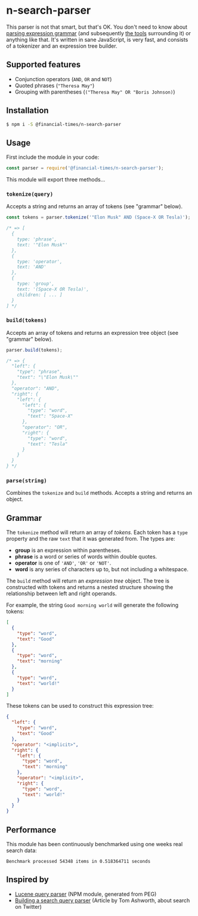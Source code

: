 # n-search-parser

This parser is not that smart, but that's OK. You don't need to know about [parsing expression grammar][1] (and subsequently [the tools][2] surrounding it) or anything like that. It's written in sane JavaScript, is very fast, and consists of a tokenizer and an expression tree builder.

## Supported features

- Conjunction operators (`AND`, `OR` and `NOT`)
- Quoted phrases (`"Theresa May"`)
- Grouping with parentheses (`("Theresa May" OR "Boris Johnson)`)

## Installation

```sh
$ npm i -S @financial-times/n-search-parser
```

## Usage

First include the module in your code:

```js
const parser = require('@financial-times/n-search-parser');
```

This module will export three methods...

### `tokenize(query)`

Accepts a string and returns an array of tokens (see "grammar" below).

```js
const tokens = parser.tokenize('"Elon Musk" AND (Space-X OR Tesla)');

/* => [
  {
    type: 'phrase',
    text: '"Elon Musk"'
  },
  {
    type: 'operator',
    text: 'AND'
  },
  {
    type: 'group',
    text: '(Space-X OR Tesla)',
    children: [ ... ]
  }
] */
```

### `build(tokens)`

Accepts an array of tokens and returns an expression tree object (see "grammar" below).

```js
parser.build(tokens);

/* => {
  "left": {
    "type": "phrase",
    "text": "\"Elon Musk\""
  },
  "operator": "AND",
  "right": {
    "left": {
      "left": {
        "type": "word",
        "text": "Space-X"
      },
      "operator": "OR",
      "right": {
        "type": "word",
        "text": "Tesla"
      }
    }
  }
} */
```

### `parse(string)`

Combines the `tokenize` and `build` methods. Accepts a string and returns an object.

## Grammar

The `tokenize` method will return an array of _tokens_. Each token has a `type` property and the raw `text` that it was generated from. The types are:

- **group** is an expression within parentheses.
- **phrase** is a word or series of words within double quotes.
- **operator** is one of `'AND'`, `'OR'` or `'NOT'`.
- **word** is any series of characters up to, but not including a whitespace.

The `build` method will return an _expression tree_ object. The tree is constructed with tokens and returns a nested structure showing the relationship between left and right operands.

For example, the string `Good morning world` will generate the following tokens:

```json
[
  {
    "type": "word",
    "text": "Good"
  },
  {
    "type": "word",
    "text": "morning"
  },
  {
    "type": "word",
    "text": "world!"
  }
]
```

These tokens can be used to construct this expression tree:

```json
{
  "left": {
    "type": "word",
    "text": "Good"
  },
  "operator": "<implicit>",
  "right": {
    "left": {
      "type": "word",
      "text": "morning"
    },
    "operator": "<implicit>",
    "right": {
      "type": "word",
      "text": "world!"
    }
  }
}
```

## Performance

This module has been continuously benchmarked using one weeks real search data:

```
Benchmark processed 54348 items in 0.518364711 seconds
```

## Inspired by

- [Lucene query parser][3] (NPM module, generated from PEG)
- [Building a search query parser][4] (Article by Tom Ashworth, about search on Twitter)

[1]: https://en.wikipedia.org/wiki/Parsing_expression_grammar
[2]: http://canopy.jcoglan.com/
[3]: https://github.com/thoward/lucene-query-parser.js
[4]: https://tgvashworth.com/2016/06/27/twitter-search-query-parser.html
